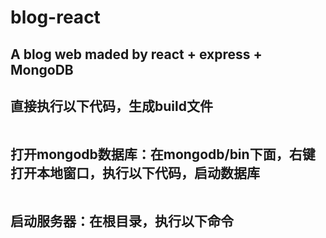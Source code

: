 # blog-react
## A blog web maded by react + express + MongoDB

## 直接执行以下代码，生成build文件
```npm run build
```
## 打开mongodb数据库：在mongodb/bin下面，右键打开本地窗口，执行以下代码，启动数据库
```mongodb --dbpath=../data
```
## 启动服务器：在根目录，执行以下命令

```node app
```

